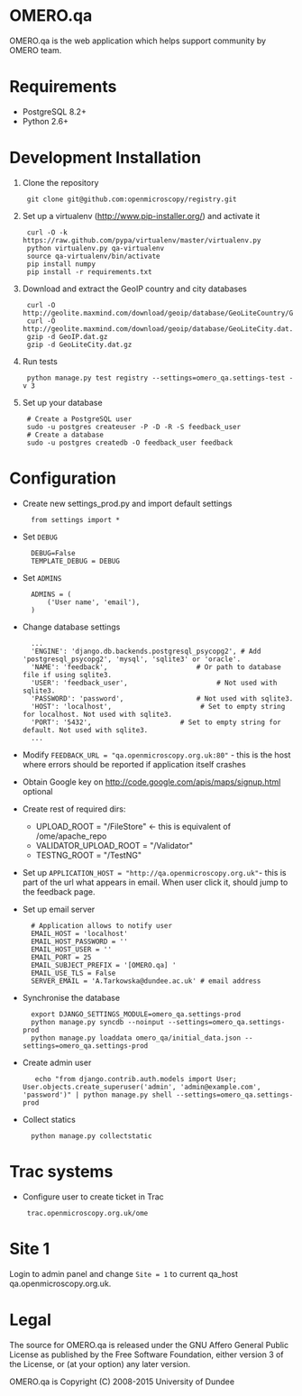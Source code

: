 OMERO.qa
========

OMERO.qa is the web application which helps support community by OMERO team.

Requirements
============

* PostgreSQL 8.2+
* Python 2.6+

Development Installation
========================

1. Clone the repository

        git clone git@github.com:openmicroscopy/registry.git

2. Set up a virtualenv (http://www.pip-installer.org/) and activate it

        curl -O -k https://raw.github.com/pypa/virtualenv/master/virtualenv.py
        python virtualenv.py qa-virtualenv
        source qa-virtualenv/bin/activate
        pip install numpy
        pip install -r requirements.txt

3. Download and extract the GeoIP country and city databases

        curl -O http://geolite.maxmind.com/download/geoip/database/GeoLiteCountry/GeoIP.dat.gz
        curl -O http://geolite.maxmind.com/download/geoip/database/GeoLiteCity.dat.gz
        gzip -d GeoIP.dat.gz
        gzip -d GeoLiteCity.dat.gz

4. Run tests

        python manage.py test registry --settings=omero_qa.settings-test -v 3

6. Set up your database

        # Create a PostgreSQL user
        sudo -u postgres createuser -P -D -R -S feedback_user
        # Create a database
        sudo -u postgres createdb -O feedback_user feedback


Configuration
=============

* Create new settings_prod.py and import default settings

        from settings import *

* Set `DEBUG`

        DEBUG=False
        TEMPLATE_DEBUG = DEBUG

* Set `ADMINS`

        ADMINS = (
            ('User name', 'email'),
        )

* Change database settings

        ...
        'ENGINE': 'django.db.backends.postgresql_psycopg2', # Add 'postgresql_psycopg2', 'mysql', 'sqlite3' or 'oracle'.
        'NAME': 'feedback',                      # Or path to database file if using sqlite3.
        'USER': 'feedback_user',                      # Not used with sqlite3.
        'PASSWORD': 'password',                  # Not used with sqlite3.
        'HOST': 'localhost',                      # Set to empty string for localhost. Not used with sqlite3.
        'PORT': '5432',                      # Set to empty string for default. Not used with sqlite3.
        ...

* Modify `FEEDBACK_URL = "qa.openmicroscopy.org.uk:80"` - this is the host where errors should be reported if application itself crashes

* Obtain Google key on http://code.google.com/apis/maps/signup.html optional

* Create rest of required dirs:
    * UPLOAD_ROOT = "/FileStore" <- this is equivalent of /ome/apache_repo
    * VALIDATOR_UPLOAD_ROOT = "/Validator"
    * TESTNG_ROOT = "/TestNG"
 
* Set up `APPLICATION_HOST = "http://qa.openmicroscopy.org.uk"`- this is part of the url what appears in email. When user click it, should jump to the feedback page.

* Set up email server
    
        # Application allows to notify user
        EMAIL_HOST = 'localhost'
        EMAIL_HOST_PASSWORD = ''
        EMAIL_HOST_USER = ''
        EMAIL_PORT = 25
        EMAIL_SUBJECT_PREFIX = '[OMERO.qa] '
        EMAIL_USE_TLS = False
        SERVER_EMAIL = 'A.Tarkowska@dundee.ac.uk' # email address

* Synchronise the database

        export DJANGO_SETTINGS_MODULE=omero_qa.settings-prod
        python manage.py syncdb --noinput --settings=omero_qa.settings-prod
        python manage.py loaddata omero_qa/initial_data.json --settings=omero_qa.settings-prod

* Create admin user

         echo "from django.contrib.auth.models import User; User.objects.create_superuser('admin', 'admin@example.com', 'password')" | python manage.py shell --settings=omero_qa.settings-prod

* Collect statics

        python manage.py collectstatic

Trac systems
============

 * Configure user to create ticket in Trac
 
        trac.openmicroscopy.org.uk/ome

Site 1
======

Login to admin panel and change `Site = 1` to current qa_host qa.openmicroscopy.org.uk.

Legal
=====

The source for OMERO.qa is released under the GNU Affero General Public License as published by the Free Software Foundation, either version 3 of the License, or (at your option) any later version.

OMERO.qa is Copyright (C) 2008-2015 University of Dundee
